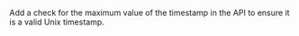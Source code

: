 Add a check for the maximum value of the timestamp in the API to ensure it is a valid Unix timestamp.
